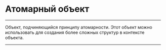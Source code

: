 # Атомарный объект

---

Объект, подчиняющийся принципу атомарности. Этот объект можно использовать для создания более сложных структур в контексте объекта.

---


